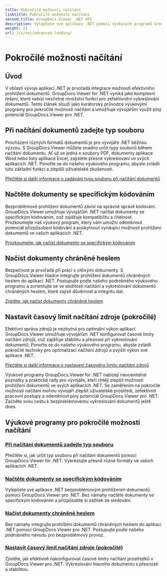 ```yaml
---
title: Pokročilé možnosti načítání
linktitle: Pokročilé možnosti načítání
second_title: GroupDocs.Viewer .NET API
description: Vylepšete své aplikace .NET pomocí výukových programů GroupDocs.Viewer for .NET. Naučte se specifikovat typy souborů, spravovat kódování, načítat dokumenty chráněné heslem a další.
weight: 21
url: /cs/net/advanced-loading/
---
```


# Pokročilé možnosti načítání

## Úvod

V oblasti vývoje aplikací .NET je prvořadá integrace možností efektivního prohlížení dokumentů. GroupDocs.Viewer for .NET vyniká jako komplexní řešení, které nabízí nesčetné množství funkcí pro zefektivnění vykreslování dokumentů. Tento článek slouží jako kurátorský průvodce výukovými programy pro pokročilé možnosti načítání a umožňuje vývojářům využít plný potenciál GroupDocs.Viewer pro .NET.

## Při načítání dokumentů zadejte typ souboru
Procházení různých formátů dokumentů je pro vývojáře .NET běžnou výzvou. S GroupDocs.Viewer můžete snadno určit typy souborů během načítání dokumentu. Ať už se jedná o soubory PDF, dokumenty aplikace Word nebo listy aplikace Excel, zajistěte přesné vykreslování ve svých aplikacích .NET. Ponořte se do našeho výukového programu, abyste zvládli tuto základní funkci a zlepšili uživatelské zkušenosti.

[Přečtěte si další informace o zadávání typu souboru při načítání dokumentů](./specify-file-type/)

## Načtěte dokumenty se specifickým kódováním
Bezproblémové prohlížení dokumentů závisí na správné správě kódování. GroupDocs.Viewer umožňuje vývojářům .NET načítat dokumenty se specifickým kódováním, což zajišťuje kompatibilitu a čitelnost. Prozkoumejte náš výukový program, který vám umožní odemknout potenciál přizpůsobení kódování a poskytnout vynikající možnosti prohlížení dokumentů ve vašich aplikacích .NET.

[Prozkoumejte, jak načíst dokumenty se specifickým kódováním](./load-documents-encoding/)

## Načíst dokumenty chráněné heslem
Bezpečnost je prvořadá při práci s citlivými dokumenty. S GroupDocs.Viewer hladce integrujte prohlížení dokumentů chráněných heslem do aplikací .NET. Postupujte podle našeho podrobného výukového programu a zorientujte se ve složitosti načítání a vykreslování dokumentů chráněných heslem, které zajistí důvěrnost a integritu dat.

[Zjistěte, jak načíst dokumenty chráněné heslem](./load-password-protected-document/)

## Nastavit časový limit načítání zdroje (pokročilé)
Efektivní správa zdrojů je nezbytná pro optimální výkon aplikací. GroupDocs.Viewer umožňuje vývojářům .NET konfigurovat časové limity načítání zdrojů, což zajišťuje stabilitu a přesnost při vykreslování dokumentů. Ponořte se do našeho výukového programu, abyste zvládli pokročilé techniky pro optimalizaci načítání zdrojů a zvýšili výkon své aplikace .NET.

[Přečtěte si další informace o nastavení časového limitu načítání zdrojů](./set-resource-loading-timeout/)

Výukové programy GroupDocs.Viewer for .NET nabízejí neocenitelné poznatky a praktické rady pro vývojáře, kteří chtějí zlepšit možnosti prohlížení dokumentů ve svých aplikacích .NET. Se zaměřením na pokročilé možnosti načítání mohou vývojáři zlepšit uživatelské prostředí, zefektivnit pracovní postupy a odemknout plný potenciál GroupDocs.Viewer pro .NET. Začněte svou cestu k bezproblémovému vykreslování dokumentů ještě dnes.
## Výukové programy pro pokročilé možnosti načítání
### [Při načítání dokumentů zadejte typ souboru](./specify-file-type/)
Přečtěte si, jak určit typ souboru při načítání dokumentů pomocí GroupDocs.Viewer for .NET. Vykreslujte přesně různé formáty ve vašich aplikacích .NET.
### [Načtěte dokumenty se specifickým kódováním](./load-documents-encoding/)
Vylepšete své aplikace .NET bezproblémovým prohlížením dokumentů pomocí GroupDocs.Viewer pro .NET. Bez námahy načtěte dokumenty se specifickým kódováním a přizpůsobte si zážitek ze sledování.
### [Načíst dokumenty chráněné heslem](./load-password-protected-document/)
Bez námahy integrujte prohlížení dokumentů chráněných heslem do aplikací .NET pomocí GroupDocs.Viewer pro .NET. Postupujte podle našeho podrobného návodu pro bezproblémový provoz.
### [Nastavit časový limit načítání zdroje (pokročilé)](./set-resource-loading-timeout/)
Zjistěte, jak efektivně nakonfigurovat časové limity načítání prostředků v GroupDocs.Viewer pro .NET. Vykreslování hlavního dokumentu s přesností a stabilitou.